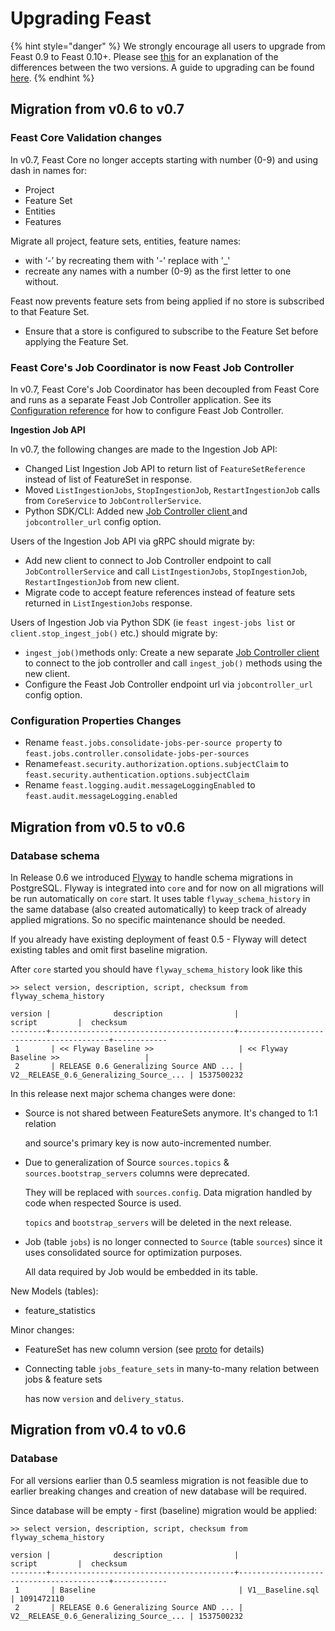 # Upgrading Feast

{% hint style="danger" %}
We strongly encourage all users to upgrade from Feast 0.9 to Feast 0.10+. Please see [this](https://docs.feast.dev/v/master/project/feast-0.9-vs-feast-0.10+) for an explanation of the differences between the two versions. A guide to upgrading can be found [here](https://docs.google.com/document/d/1AOsr_baczuARjCpmZgVd8mCqTF4AZ49OEyU4Cn-uTT0/edit#heading=h.9gb2523q4jlh). 
{% endhint %}

## Migration from v0.6 to v0.7

### Feast Core Validation changes

In v0.7, Feast Core no longer accepts starting with number \(0-9\) and using dash in names for:

* Project
* Feature Set
* Entities
* Features

Migrate all project, feature sets, entities, feature names:

* with ‘-’ by recreating them with '-' replace with '\_'
* recreate any names with a number \(0-9\)  as the first letter to one without.

Feast now prevents feature sets from being applied if no store is subscribed to that Feature Set.

* Ensure that a store is configured to subscribe to the Feature Set before applying the Feature Set.

### Feast Core's Job Coordinator is now Feast Job Controller

In v0.7, Feast Core's Job Coordinator has been decoupled from Feast Core and runs as a separate Feast Job Controller application. See its [Configuration reference](../reference/configuration-reference.md#2-feast-core-serving-and-job-controller) for how to configure Feast Job Controller.

**Ingestion Job API**

In v0.7, the following changes are made to the Ingestion Job API:

* Changed List Ingestion Job API  to return list of `FeatureSetReference` instead of list of FeatureSet in response.
* Moved `ListIngestionJobs`, `StopIngestionJob`, `RestartIngestionJob` calls from `CoreService`  to `JobControllerService`.
* Python SDK/CLI: Added new [Job Controller client ](https://github.com/feast-dev/feast/blob/master/sdk/python/feast/contrib/job_controller/client.py)and `jobcontroller_url` config option.

Users of the Ingestion Job API via gRPC should migrate by:

* Add new client to connect to Job Controller endpoint to call `JobControllerService` and call `ListIngestionJobs`, `StopIngestionJob`, `RestartIngestionJob` from new client.
* Migrate code to accept feature references instead of feature sets returned in `ListIngestionJobs` response.

Users of Ingestion Job via Python SDK \(ie `feast ingest-jobs list` or `client.stop_ingest_job()` etc.\) should migrate by:

* `ingest_job()`methods only: Create a new separate [Job Controller client](https://github.com/feast-dev/feast/blob/master/sdk/python/feast/contrib/job_controller/client.py) to connect to the job controller and call `ingest_job()` methods using the new client.
* Configure the Feast Job Controller endpoint url via `jobcontroller_url` config option.

### Configuration Properties Changes

* Rename `feast.jobs.consolidate-jobs-per-source property` to `feast.jobs.controller.consolidate-jobs-per-sources`
* Rename`feast.security.authorization.options.subjectClaim` to  `feast.security.authentication.options.subjectClaim`
* Rename `feast.logging.audit.messageLoggingEnabled` to `feast.audit.messageLogging.enabled`

## Migration from v0.5 to v0.6

### Database schema

In Release 0.6 we introduced [Flyway](https://flywaydb.org/) to handle schema migrations in PostgreSQL. Flyway is integrated into `core` and for now on all migrations will be run automatically on `core` start. It uses table `flyway_schema_history` in the same database \(also created automatically\) to keep track of already applied migrations. So no specific maintenance should be needed.

If you already have existing deployment of feast 0.5 - Flyway will detect existing tables and omit first baseline migration.

After `core` started you should have `flyway_schema_history` look like this

```text
>> select version, description, script, checksum from flyway_schema_history

version |              description                |                          script         |  checksum
--------+-----------------------------------------+-----------------------------------------+------------
 1       | << Flyway Baseline >>                   | << Flyway Baseline >>                   | 
 2       | RELEASE 0.6 Generalizing Source AND ... | V2__RELEASE_0.6_Generalizing_Source_... | 1537500232
```

In this release next major schema changes were done:

* Source is not shared between FeatureSets anymore. It's changed to 1:1 relation

  and source's primary key is now auto-incremented number.

* Due to generalization of Source `sources.topics` & `sources.bootstrap_servers` columns were deprecated.

  They will be replaced with `sources.config`. Data migration handled by code when respected Source is used.

  `topics` and `bootstrap_servers` will be deleted in the next release.

* Job \(table `jobs`\) is no longer connected to `Source` \(table `sources`\) since it uses consolidated source for optimization purposes.

  All data required by Job would be embedded in its table.

New Models \(tables\):

* feature\_statistics

Minor changes:

* FeatureSet has new column version \(see [proto](https://github.com/feast-dev/feast/blob/master/protos/feast/core/FeatureSet.proto) for details\)
* Connecting table `jobs_feature_sets` in many-to-many relation between jobs & feature sets

  has now `version` and `delivery_status`.

## Migration from v0.4 to v0.6

### Database

For all versions earlier than 0.5 seamless migration is not feasible due to earlier breaking changes and creation of new database will be required.

Since database will be empty - first \(baseline\) migration would be applied:

```text
>> select version, description, script, checksum from flyway_schema_history

version |              description                |                          script         |  checksum
--------+-----------------------------------------+-----------------------------------------+------------
 1       | Baseline                                | V1__Baseline.sql                        | 1091472110
 2       | RELEASE 0.6 Generalizing Source AND ... | V2__RELEASE_0.6_Generalizing_Source_... | 1537500232
```

